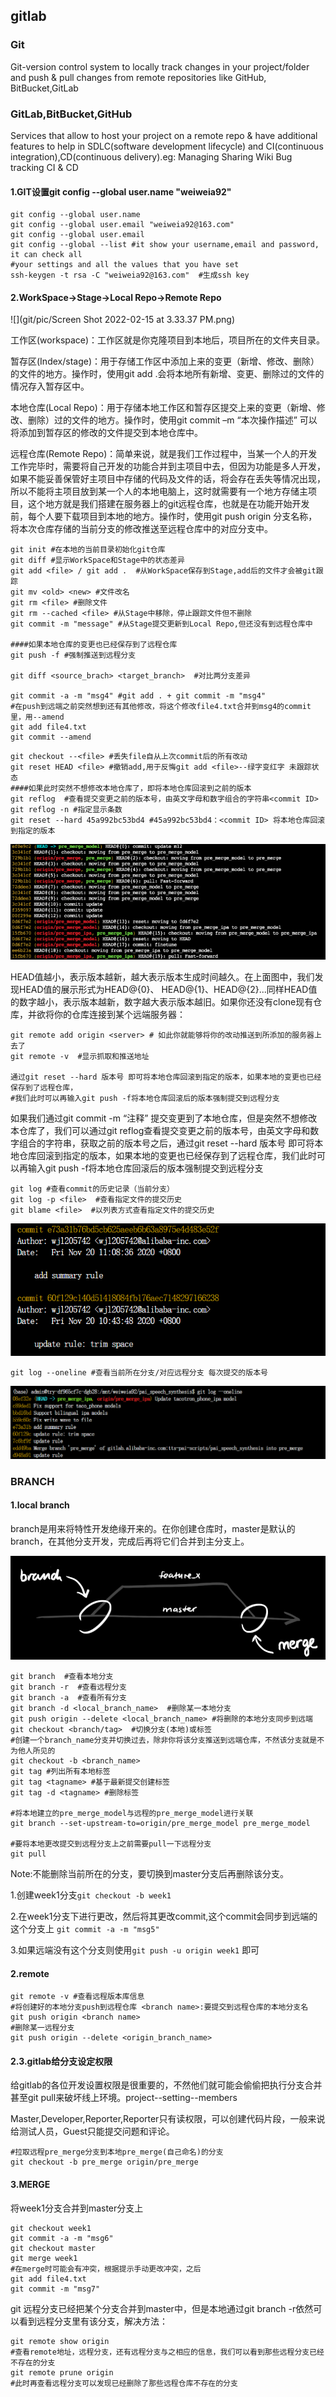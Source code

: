 ## gitlab

### Git

Git-version control system to locally track changes in your project/folder and push & pull changes from remote repositories like GitHub, BitBucket,GitLab

### GitLab,BitBucket,GitHub

Services that allow to host your project on a remote repo & have additional features to help in SDLC(software development lifecycle) and CI(continuous integration),CD(continuous delivery).eg: Managing  Sharing   Wiki  Bug tracking CI & CD

#### 1.GIT设置git config --global user.name "weiweia92"

```
git config --global user.name 
git config --global user.email "weiweia92@163.com"
git config --global user.email
git config --global --list #it show your username,email and password, it can check all
#your settings and all the values that you have set
ssh-keygen -t rsa -C "weiweia92@163.com"  #生成ssh key
```

#### 2.WorkSpace->Stage->Local Repo->Remote Repo

![](git/pic/Screen Shot 2022-02-15 at 3.33.37 PM.png)

工作区(workspace)：工作区就是你克隆项目到本地后，项目所在的文件夹目录。

暂存区(Index/stage)：用于存储工作区中添加上来的变更（新增、修改、删除）的文件的地方。操作时，使用git add .会将本地所有新增、变更、删除过的文件的情况存入暂存区中。

本地仓库(Local Repo)：用于存储本地工作区和暂存区提交上来的变更（新增、修改、删除）过的文件的地方。操作时，使用git commit –m “本次操作描述” 可以将添加到暂存区的修改的文件提交到本地仓库中。

远程仓库(Remote Repo)：简单来说，就是我们工作过程中，当某一个人的开发工作完毕时，需要将自己开发的功能合并到主项目中去，但因为功能是多人开发，如果不能妥善保管好主项目中存储的代码及文件的话，将会存在丢失等情况出现，所以不能将主项目放到某一个人的本地电脑上，这时就需要有一个地方存储主项目，这个地方就是我们搭建在服务器上的git远程仓库，也就是在功能开始开发前，每个人要下载项目到本地的地方。操作时，使用git push origin 分支名称，将本次仓库存储的当前分支的修改推送至远程仓库中的对应分支中。

```
git init #在本地的当前目录初始化git仓库
git diff #显示WorkSpace和Stage中的状态差异
git add <file> / git add .  #从WorkSpace保存到Stage,add后的文件才会被git跟踪
git mv <old> <new> #文件改名
git rm <file> #删除文件
git rm --cached <file> #从Stage中移除，停止跟踪文件但不删除
git commit -m "message" #从Stage提交更新到Local Repo,但还没有到远程仓库中

####如果本地仓库的变更也已经保存到了远程仓库
git push -f #强制推送到远程分支

git diff <source_brach> <target_branch>  #对比两分支差异

git commit -a -m "msg4" #git add . + git commit -m "msg4"
#在push到远端之前突然想到还有其他修改，将这个修改file4.txt合并到msg4的commit里，用--amend
git add file4.txt
git commit --amend
```
```
git checkout --<file> #丢失file自从上次commit后的所有改动
git reset HEAD <file> #撤销add,用于反悔git add <file>--绿字变红字 未跟踪状态
####如果此时突然不想修改本地仓库了，即将本地仓库回滚到之前的版本
git reflog  #查看提交变更之前的版本号，由英文字母和数字组合的字符串<commit ID>
git reflog -n #指定显示条数
git reset --hard 45a992bc53bd4 #45a992bc53bd4：<commit ID> 将本地仓库回滚到指定的版本
```

![](git/pic/1615280056033-d91d8410-5cc8-4b04-92f0-3407141797e8.png)

HEAD值越小，表示版本越新，越大表示版本生成时间越久。在上面图中，我们发现HEAD值的展示形式为HEAD@{0}、 HEAD@{1}、HEAD@{2}...同样HEAD值的数字越小，表示版本越新，数字越大表示版本越旧。如果你还没有clone现有仓库，并欲将你的仓库连接到某个远端服务器：

```
git remote add origin <server> # 如此你就能够将你的改动推送到所添加的服务器上去了
git remote -v  #显示抓取和推送地址

通过git reset --hard 版本号 即可将本地仓库回滚到指定的版本，如果本地的变更也已经保存到了远程仓库，
#我们此时可以再输入git push -f将本地仓库回滚后的版本强制提交到远程分支
```

如果我们通过git commit -m “注释” 提交变更到了本地仓库，但是突然不想修改本仓库了，我们可以通过git reflog查看提交变更之前的版本号，由英文字母和数字组合的字符串，获取之前的版本号之后，通过git reset --hard 版本号 即可将本地仓库回滚到指定的版本，如果本地的变更也已经保存到了远程仓库，我们此时可以再输入git push -f将本地仓库回滚后的版本强制提交到远程分支

```
git log #查看commit的历史记录（当前分支）
git log -p <file>  #查看指定文件的提交历史
git blame <file>  #以列表方式查看指定文件的提交历史
```

![](git/pic/1609157251147-5ab7db61-30db-4e23-a141-72323bd193f0.png)

```
git log --oneline #查看当前所在分支/对应远程分支 每次提交的版本号
```
![](git/pic/1609157407912-84d94229-75cb-45f2-aa54-908edd9e72e4.png)

### BRANCH

#### 1.local branch

branch是用来将特性开发绝缘开来的。在你创建仓库时，master是默认的branch，在其他分支开发，完成后再将它们合并到主分支上。

![](git/pic/1609148476778-92ba099b-b880-4536-8124-7a37abf78ded.png)

```
git branch  #查看本地分支
git branch -r  #查看远程分支
git branch -a  #查看所有分支
git branch -d <local_branch_name>  #删除某一本地分支
git push origin --delete <local_branch_name> #将删除的本地分支同步到远端
git checkout <branch/tag>  #切换分支(本地)或标签
#创建一个branch_name分支并切换过去，除非你将该分支推送到远端仓库，不然该分支就是不为他人所见的
git checkout -b <branch_name> 
git tag #列出所有本地标签
git tag <tagname> #基于最新提交创建标签
git tag -d <tagname> #删除标签

#将本地建立的pre_merge_model与远程的pre_merge_model进行关联
git branch --set-upstream-to=origin/pre_merge_model pre_merge_model  

#要将本地更改提交到远程分支上之前需要pull一下远程分支
git pull
```

Note:不能删除当前所在的分支，要切换到master分支后再删除该分支。

1.创建week1分支`git checkout -b week1`

2.在week1分支下进行更改，然后将其更改commit,这个commit会同步到远端的这个分支上
`git commit -a -m "msg5"`

3.如果远端没有这个分支则使用`git push -u origin week1` 即可

#### 2.remote

```
git remote -v #查看远程版本库信息
#将创建好的本地分支push到远程仓库 <branch name>:要提交到远程仓库的本地分支名
git push origin <branch name>   
#删除某一远程分支
git push origin --delete <origin_branch_name> 
```

#### 2.3.gitlab给分支设定权限

给gitlab的各位开发设置权限是很重要的，不然他们就可能会偷偷把执行分支合并甚至git pull来破坏线上环境。project--setting--members

Master,Developer,Reporter,Reporter只有读权限，可以创建代码片段，一般来说给测试人员，Guest只能提交问题和评论。

```
#拉取远程pre_merge分支到本地pre_merge(自己命名)的分支
git checkout -b pre_merge origin/pre_merge
```

#### 3.MERGE

将week1分支合并到master分支上

```
git checkout week1
git commit -a -m "msg6"
git checkout master
git merge week1
#在merge时可能会有冲突，根据提示手动更改冲突，之后
git add file4.txt
git commit -m "msg7"
```

git 远程分支已经把某个分支合并到master中，但是本地通过git branch -r依然可以看到远程分支里有该分支，解决方法：

```
git remote show origin 
#查看remote地址，远程分支，还有远程分支与之相应的信息，我们可以看到那些远程分支已经不存在的分支
git remote prune origin
#此时再查看远程分支可以发现已经删除了那些远程仓库不存在的分支
```